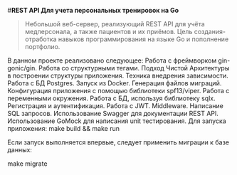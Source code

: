 #**REST API Для учета персональных тренировок на Go**
>Небольшой веб-сервер, реализующий REST API для учёта медперсонала, а также пациентов и их приёмов. Цель создания- отработка навыков программирования на языке Go и пополнение портфолио.

В данном проекте реализовано следующее:
Работа с фреймворком gin-gonic/gin.
Работа со структурными тегами.
Подход Чистой Архитектуры в построении структуры приложения. Техника внедрения зависимости.
Работа с БД Postgres. Запуск из Docker. Генерация файлов миграций.
Конфигурация приложения с помощью библиотеки spf13/viper. Работа с переменными окружения.
Работа с БД, используя библиотеку sqlx.
Регистрация и аутентификация. Работа с JWT. Middleware.
Написание SQL запросов.
Использование Swagger для документации REST API.
Использование GoMock для написания unit тестирования.
Для запуска приложения:
make build && make run

Если запуск выполняется впервые, следует применить миграции к базе данных:

make migrate

